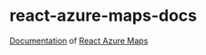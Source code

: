 # react-azure-maps-docs
[Documentation](https://react-azure-maps.now.sh) of [React Azure Maps]( https://github.com/WiredSolutions/react-azure-maps) 
